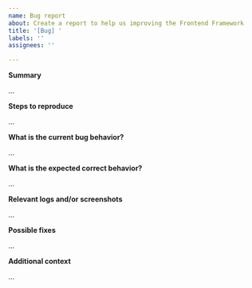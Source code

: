 ```yaml
---
name: Bug report
about: Create a report to help us improving the Frontend Framework
title: '[Bug] '
labels: ''
assignees: ''

---
```


**Summary**

...

[Summarize the encountered bug concisely]: #

**Steps to reproduce**

...

[How can one reproduce the issue - this is very important]: #

**What is the current bug behavior?**

...

[A clear and concise description of what has happen]: #

**What is the expected correct behavior?**

...

[A clear and concise description of what you expected to happen]: #

**Relevant logs and/or screenshots**

...

[Paste any relevant logs and screenshots - use code blocks (```) to format console output, logs, and code, as it's very hard to read otherwise]: #

**Possible fixes**

...

[If you can, link to the line of code that might be responsible for the problem]: #


**Additional context**

...

[Add any other context about the problem here]: #

